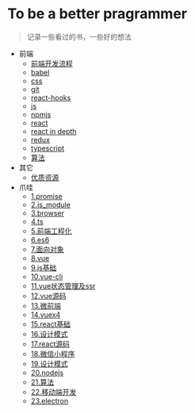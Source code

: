 # To be a better pragrammer

> 记录一些看过的书，一些好的想法

- 前端
  - [前端开发流程](./frontendmaster/开发流程.md)
  - [babel](./frontendmaster/babel.md)
  - [css](./frontendmaster/css.md)
  - [git](./frontendmaster/git.md)
  - [react-hooks](./frontendmaster/hooks.md)
  - [js](./frontendmaster/js.md)
  - [npmjs](./frontendmaster/npmjs.md)
  - [react](./frontendmaster/react.md)
  - [react in depth](./frontendmaster/react技术揭秘.md)
  - [redux](./frontendmaster/redux.md)
  - [typescript](./frontendmaster/typescript.md)
  - [算法](./frontendmaster/算法.md)
- 其它
  - [优质资源](./others/资源.md)
- 爪哇
  - [1.promise](./zhaowa/1.promise.md)
  - [2.js_module](./zhaowa/2.js_module.md)
  - [3.browser](./zhaowa/3.browser.md)
  - [4.ts](./zhaowa/4.ts.md)
  - [5.前端工程化](./zhaowa/5.前端工程化.md)
  - [6.es6](./zhaowa/6.es6.md)
  - [7.面向对象](./zhaowa/7.面向对象.md)
  - [8.vue](./zhaowa/8.vue.md)
  - [9.js基础](./zhaowa/9.js基础.md)
  - [10.vue-cli](./zhaowa/10.vue-cli.md)
  - [11.vue状态管理及ssr](./zhaowa/11.vue状态管理及ssr.md)
  - [12.vue源码](./zhaowa/12.vue源码.md)
  - [13.微前端](./zhaowa/13.微前端.md)
  - [14.vuex4](./zhaowa/14.vuex4.md)
  - [15.react基础](./zhaowa/15.react基础.md)
  - [16.设计模式](./zhaowa/16.设计模式.md)
  - [17.react源码](./zhaowa/17.react源码.md)
  - [18.微信小程序](./zhaowa/18.微信小程序.md)
  - [19.设计模式](./zhaowa/19.设计模式.md)
  - [20.nodejs](./zhaowa/20.nodejs.md)
  - [21.算法](./zhaowa/21.算法.md)
  - [22.移动端开发](./zhaowa/22.移动端开发.md)
  - [23.electron](./zhaowa/23.electron.md)